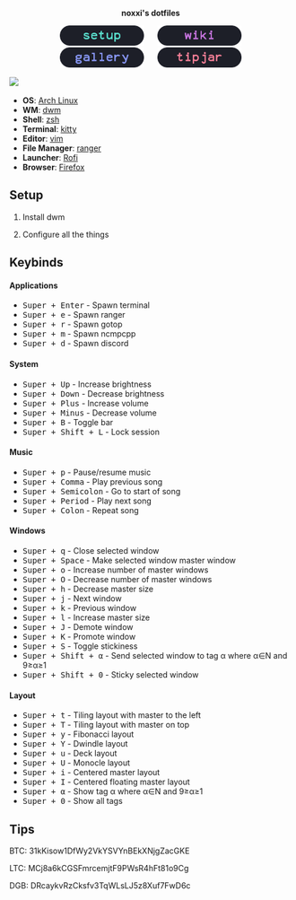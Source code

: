 <p align="center">
  <b>noxxi's dotfiles</b>
</p>

<p align="center">
<a href="#setup"><img width="150px" style="padding: 0 10px;" src=".assets/setup.png"></a>
<a href="https://github.com/noooxxi/dotfiles/wiki"><img width="150px" style="padding: 0 10px;" src=".assets/wiki.png"></a>
<a href="https://github.com/noooxxi/dotfiles/wiki/Gallery"><img width="150px" style="padding: 0 10px;" src=".assets/gallery.png"></a>
<a href="#tips"><img width="150px" style="padding: 0 10px;" src=".assets/tipjar.png"></a>
</p>

<img src="https://i.imgur.com/FXnnfHT.png">

+ **OS**: [Arch Linux](https://www.archlinux.org/about/)
+ **WM**: [dwm](https://suckless.org/dwm)
+ **Shell**: [zsh](https://wiki.archlinux.org/index.php/Zsh)
+ **Terminal**: [kitty](https://github.com/kovidgoyal/kitty/)
+ **Editor**: [vim](https://vim.org/)
+ **File Manager**: [ranger](https://github.com/ranger/ranger)
+ **Launcher**: [Rofi](https://github.com/davatorium/rofi)
+ **Browser**: [Firefox](https://www.mozilla.org/en-US/firefox/new/)

## Setup

1. Install dwm

2. Configure all the things


## Keybinds

#### Applications
+ <kbd>Super + Enter</kbd> - Spawn terminal
+ <kbd>Super + e</kbd> - Spawn ranger
+ <kbd>Super + r</kbd> - Spawn gotop
+ <kbd>Super + m</kbd> - Spawn ncmpcpp
+ <kbd>Super + d</kbd> - Spawn discord

#### System
+ <kbd>Super + Up</kbd> - Increase brightness
+ <kbd>Super + Down</kbd> - Decrease brightness
+ <kbd>Super + Plus</kbd> - Increase volume
+ <kbd>Super + Minus</kbd> - Decrease volume
+ <kbd>Super + B</kbd> - Toggle bar
+ <kbd>Super + Shift + L</kbd> - Lock session

#### Music
+ <kbd>Super + p</kbd> - Pause/resume music
+ <kbd>Super + Comma</kbd> - Play previous song
+ <kbd>Super + Semicolon</kbd> - Go to start of song
+ <kbd>Super + Period</kbd> - Play next song
+ <kbd>Super + Colon</kbd> - Repeat song

#### Windows
+ <kbd>Super + q</kbd> - Close selected window
+ <kbd>Super + Space</kbd> - Make selected window master window
+ <kbd>Super + o</kbd> - Increase number of master windows
+ <kbd>Super + O</kbd> - Decrease number of master windows
+ <kbd>Super + h</kbd> - Decrease master size
+ <kbd>Super + j</kbd> - Next window
+ <kbd>Super + k</kbd> - Previous window
+ <kbd>Super + l</kbd> - Increase master size
+ <kbd>Super + J</kbd> - Demote window
+ <kbd>Super + K</kbd> - Promote window
+ <kbd>Super + S</kbd> - Toggle stickiness
+ <kbd>Super + Shift + α</kbd> - Send selected window to tag α where α∈N and 9≥α≥1 
+ <kbd>Super + Shift + 0</kbd> - Sticky selected window

#### Layout
+ <kbd>Super + t</kbd> - Tiling layout with master to the left
+ <kbd>Super + T</kbd> - Tiling layout with master on top
+ <kbd>Super + y</kbd> - Fibonacci layout
+ <kbd>Super + Y</kbd> - Dwindle layout
+ <kbd>Super + u</kbd> - Deck layout
+ <kbd>Super + U</kbd> - Monocle layout
+ <kbd>Super + i</kbd> - Centered master layout
+ <kbd>Super + I</kbd> - Centered floating master layout
+ <kbd>Super + α</kbd> - Show tag α where α∈N and 9≥α≥1 
+ <kbd>Super + 0</kbd> - Show all tags

## Tips

BTC: 31kKisow1DfWy2VkYSVYnBEkXNjgZacGKE

LTC: MCj8a6kCGSFmrcemjtF9PWsR4hFt81o9Cg

DGB: DRcaykvRzCksfv3TqWLsLJ5z8Xuf7FwD6c
